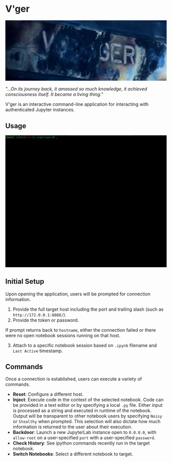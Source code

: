 # V'ger

![](static/vger.jpg)

_"…On its journey back, it amassed so much knowledge, it achieved consciousness itself. It became a living thing."_

V'ger is an interactive command-line application for interacting with authenticated Jupyter instances.

## Usage

![](static/usage.gif)

## Initial Setup

Upon opening the application, users will be prompted for connection information.
1. Provide the full target host including the port and trailing slash (such as `http://172.0.0.1:8888/`).
2. Provide the token or password.

If prompt returns back to `hostname`, either the connection failed or there were no open notebook sessions running on that host.

3. Attach to a specific notebook session based on `.ipynb` filename and `Last Active` timestamp.

## Commands

Once a connection is established, users can execute a variety of commands.

- **Reset**: Configure a different host.
- **Inject**: Execute code in the context of the selected notebook. Code can be provided in a text editor or by specifying a local `.py` file. Either input is processed as a string and executed in runtime of the notebook. Output will be transparent to other notebook users by specifying `Noisy` or `Stealthy` when prompted. This selection will also dictate how much information is returned to the user about their execution.
- **Backdoor**: Launch a new JupyterLab instance open to `0.0.0.0`, with `allow-root` on a user-specified `port` with a user-specified `password`.
- **Check History**: See ipython commands recently run in the target notebook.
- **Switch Notebooks**: Select a different notebook to target.